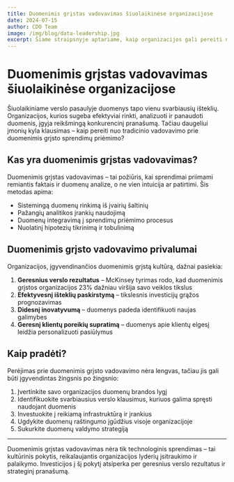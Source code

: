```yaml
---
title: Duomenimis grįstas vadovavimas šiuolaikinėse organizacijose
date: 2024-07-15
author: CDO Team
image: /img/blog/data-leadership.jpg
excerpt: Šiame straipsnyje aptariame, kaip organizacijos gali pereiti nuo tradicinio vadovavimo prie duomenimis grįsto sprendimų priėmimo
---
```


# Duomenimis grįstas vadovavimas šiuolaikinėse organizacijose

Šiuolaikiniame verslo pasaulyje duomenys tapo vienu svarbiausių išteklių. Organizacijos, kurios sugeba efektyviai rinkti, analizuoti ir panaudoti duomenis, įgyja reikšmingą konkurencinį pranašumą. Tačiau daugeliui įmonių kyla klausimas – kaip pereiti nuo tradicinio vadovavimo prie duomenimis grįsto sprendimų priėmimo?

## Kas yra duomenimis grįstas vadovavimas?

Duomenimis grįstas vadovavimas – tai požiūris, kai sprendimai priimami remiantis faktais ir duomenų analize, o ne vien intuicija ar patirtimi. Šis metodas apima:

* Sistemingą duomenų rinkimą iš įvairių šaltinių
* Pažangių analitikos įrankių naudojimą
* Duomenų integravimą į sprendimų priėmimo procesus
* Nuolatinį hipotezių tikrinimą ir tobulinimą

## Duomenimis grįsto vadovavimo privalumai

Organizacijos, įgyvendinančios duomenimis grįstą kultūrą, dažnai pasiekia:

1. **Geresnius verslo rezultatus** – McKinsey tyrimas rodo, kad duomenimis grįstos organizacijos 23% dažniau viršija savo veiklos tikslus
2. **Efektyvesnį išteklių paskirstymą** – tikslesnis investicijų grąžos prognozavimas
3. **Didesnį inovatyvumą** – duomenys padeda identifikuoti naujas galimybes
4. **Geresnį klientų poreikių supratimą** – duomenys apie klientų elgesį leidžia personalizuoti pasiūlymus

## Kaip pradėti?

Perėjimas prie duomenimis grįsto vadovavimo nėra lengvas, tačiau jis gali būti įgyvendintas žingsnis po žingsnio:

1. Įvertinkite savo organizacijos duomenų brandos lygį
2. Identifikuokite svarbiausius verslo klausimus, kuriuos galima spręsti naudojant duomenis
3. Investuokite į reikiamą infrastruktūrą ir įrankius
4. Ugdykite duomenų raštingumo įgūdžius visoje organizacijoje
5. Sukurkite duomenų valdymo strategiją

---

Duomenimis grįstas vadovavimas nėra tik technologinis sprendimas – tai kultūrinis pokytis, reikalaujantis organizacijos lyderių įsitraukimo ir palaikymo. Investicijos į šį pokytį atsiperka per geresnius verslo rezultatus ir strateginį pranašumą. 